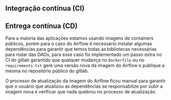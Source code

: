 ## Integração contínua (CI)

## Entrega contínua (CD)

Para a maioria das aplicações estamos usando imagens de containers públicos, porém para o caso do Airflow é necessário instalar algumas dependências para garantir que temos todas as bibliotecas necessárias para rodar das DAGs, para esse caso foi implementado um passo extra no CI do gitlab garantido que qualquer mudança no `Dockerfile` ou no `requirements.txt` gere uma versão nova da imagem do Airflow e publique a mesma no repositório público do gitlab.

O processo de atualização da imagem do Airflow ficou manual para garantir que o usuário que atualizou as dependências se responsabilize por subir a imagem nova e verificar que nada quebrou no processo de atualização.
